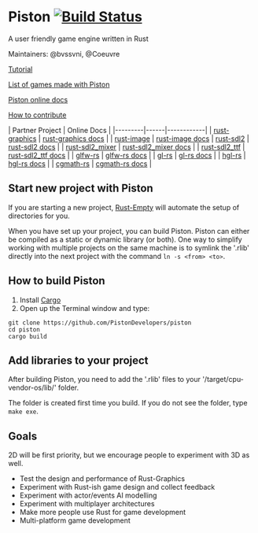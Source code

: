 # Piston [![Build Status](https://travis-ci.org/PistonDevelopers/piston.svg)](https://travis-ci.org/PistonDevelopers/piston)

A user friendly game engine written in Rust

Maintainers: @bvssvni, @Coeuvre

[Tutorial](https://github.com/PistonDevelopers/piston/blob/master/learning%20materials/tutorial.md)

[List of games made with Piston](https://github.com/PistonDevelopers/piston/wiki/Games-Made-With-Piston)

[Piston online docs](http://www.piston.rs/docs/piston/piston)

[How to contribute](https://github.com/PistonDevelopers/piston/blob/master/CONTRIBUTING.md)

| Partner Project | Online Docs |
|---------|------|------------|
| [rust-graphics](https://github.com/PistonDevelopers/rust-graphics) | [rust-graphics docs](http://www.piston.rs/docs/rust-graphics/graphics) |
| [rust-image](https://github.com/PistonDevelopers/rust-image) | [rust-image docs](http://www.piston.rs/docs/rust-image/image/)
| [rust-sdl2](https://github.com/AngryLawyer/rust-sdl2) | [rust-sdl2 docs](http://www.piston.rs/docs/rust-sdl2/sdl2/) |
| [rust-sdl2_mixer](https://github.com/andelf/rust-sdl2_mixer) | [rust-sdl2_mixer docs](http://www.piston.rs/docs/rust-sdl2_mixer/sdl2_mixer/) |
| [rust-sdl2_ttf](https://github.com/andelf/rust-sdl2_ttf) | [rust-sdl2_ttf docs](http://www.piston.rs/docs/rust-sdl2_ttf/sdl2_ttf/) |
| [glfw-rs](https://github.com/bjz/glfw-rs) | [glfw-rs docs](http://www.piston.rs/docs/glfw-rs/glfw/) |
| [gl-rs](https://github.com/bjz/gl-rs) | [gl-rs docs](http://www.piston.rs/docs/gl-rs/gl/) |
| [hgl-rs](https://github.com/cmr/hgl-rs) | [hgl-rs docs](http://www.piston.rs/docs/hgl-rs/hgl/) |
| [cgmath-rs](https://github.com/bjz/cgmath-rs) | [cgmath-rs docs](http://www.piston.rs/docs/cgmath-rs/cgmath/) |

## Start new project with Piston

If you are starting a new project, [Rust-Empty](https://github.com/bvssvni/rust-empty) will automate the setup of directories for you.

When you have set up your project, you can build Piston.
Piston can either be compiled as a static or dynamic library (or both).
One way to simplify working with multiple projects on the same machine is to symlink the '.rlib' directly into the next project with the command `ln -s <from> <to>`.

## How to build Piston

1. Install [Cargo](https://github.com/rust-lang/cargo)
2. Open up the Terminal window and type:

```
git clone https://github.com/PistonDevelopers/piston
cd piston
cargo build
```

## Add libraries to your project

After building Piston, you need to add the '.rlib' files to your '/target/cpu-vendor-os/lib/' folder.

The folder is created first time you build. If you do not see the folder, type `make exe`.

## Goals

2D will be first priority, but we encourage people to experiment with 3D as well.

* Test the design and performance of Rust-Graphics
* Experiment with Rust-ish game design and collect feedback
* Experiment with actor/events AI modelling
* Experiment with multiplayer architectures
* Make more people use Rust for game development
* Multi-platform game development
